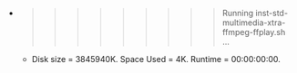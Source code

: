 * >>>>>>>>> Running inst-std-multimedia-xtra-ffmpeg-ffplay.sh ...
  * Disk size = 3845940K. Space Used = 4K. Runtime = 00:00:00:00.
